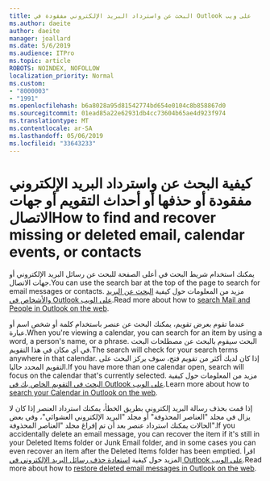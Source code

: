 ```yaml
---
title: البحث عن واسترداد البريد الإلكتروني مفقودة في Outlook على ويب
ms.author: daeite
author: daeite
manager: joallard
ms.date: 5/6/2019
ms.audience: ITPro
ms.topic: article
ROBOTS: NOINDEX, NOFOLLOW
localization_priority: Normal
ms.custom:
- "8000003"
- "1991"
ms.openlocfilehash: b6a8028a95d81542774bd654e0104c8b858867d0
ms.sourcegitcommit: 01ead85a22e62931db4cc73604b65ae4d923f974
ms.translationtype: MT
ms.contentlocale: ar-SA
ms.lasthandoff: 05/06/2019
ms.locfileid: "33643233"
---
```

# <a name="how-to-find-and-recover-missing-or-deleted-email-calendar-events-or-contacts"></a><span data-ttu-id="1e60d-102">كيفية البحث عن واسترداد البريد الإلكتروني مفقودة أو حذفها أو أحداث التقويم أو جهات الاتصال</span><span class="sxs-lookup"><span data-stu-id="1e60d-102">How to find and recover missing or deleted email, calendar events, or contacts</span></span>

<span data-ttu-id="1e60d-103">يمكنك استخدام شريط البحث في أعلى الصفحة للبحث عن رسائل البريد الإلكتروني أو جهات الاتصال.</span><span class="sxs-lookup"><span data-stu-id="1e60d-103">You can use the search bar at the top of the page to search for email messages or contacts.</span></span> <span data-ttu-id="1e60d-104">مزيد من المعلومات حول كيفية [البحث عن البريد والأشخاص في Outlook على الويب](https://support.office.com/article/b27e5eb7-3255-4c61-bf16-1c6a16bc2e6b).</span><span class="sxs-lookup"><span data-stu-id="1e60d-104">Read more about how to [search Mail and People in Outlook on the web](https://support.office.com/article/b27e5eb7-3255-4c61-bf16-1c6a16bc2e6b).</span></span>

<span data-ttu-id="1e60d-105">عندما تقوم بعرض تقويم، يمكنك البحث عن عنصر باستخدام كلمة أو شخص اسم أو عبارة.</span><span class="sxs-lookup"><span data-stu-id="1e60d-105">When you're viewing a calendar, you can search for an item by using a word, a person's name, or a phrase.</span></span> <span data-ttu-id="1e60d-106">البحث سيقوم بالبحث عن مصطلحات البحث في أي مكان في هذا التقويم.</span><span class="sxs-lookup"><span data-stu-id="1e60d-106">The search will check for your search terms anywhere in that calendar.</span></span> <span data-ttu-id="1e60d-107">إذا كان لديك أكثر من تقويم فتح، سوف يركز البحث على التقويم المحدد حاليا.</span><span class="sxs-lookup"><span data-stu-id="1e60d-107">If you have more than one calendar open, search will focus on the calendar that's currently selected.</span></span> <span data-ttu-id="1e60d-108">مزيد من المعلومات حول كيفية [البحث في التقويم الخاص بك في Outlook على الويب](https://support.office.com/article/d587aaec-fb2c-4f6f-aee1-0df1fc591477).</span><span class="sxs-lookup"><span data-stu-id="1e60d-108">Learn more about how to [search your Calendar in Outlook on the web](https://support.office.com/article/d587aaec-fb2c-4f6f-aee1-0df1fc591477).</span></span>

<span data-ttu-id="1e60d-109">إذا قمت بحذف رسالة البريد إلكتروني بطريق الخطأ، يمكنك استرداد العنصر إذا كان لا يزال في مجلد "العناصر المحذوفة" أو مجلد "البريد الإلكتروني العشوائي"، وفي بعض الحالات يمكنك استرداد عنصر بعد أن تم إفراغ مجلد "العناصر المحذوفة".</span><span class="sxs-lookup"><span data-stu-id="1e60d-109">If you accidentally delete an email message, you can recover the item if it's still in your Deleted Items folder or Junk Email folder, and in some cases you can even recover an item after the Deleted Items folder has been emptied.</span></span> <span data-ttu-id="1e60d-110">اقرأ المزيد حول كيفية [استعادة حذف رسائل البريد الإلكتروني في Outlook على الويب](https://support.office.com/article/a8ca78ac-4721-4066-95dd-571842e9fb11).</span><span class="sxs-lookup"><span data-stu-id="1e60d-110">Read more about how to [restore deleted email messages in Outlook on the web](https://support.office.com/article/a8ca78ac-4721-4066-95dd-571842e9fb11).</span></span>